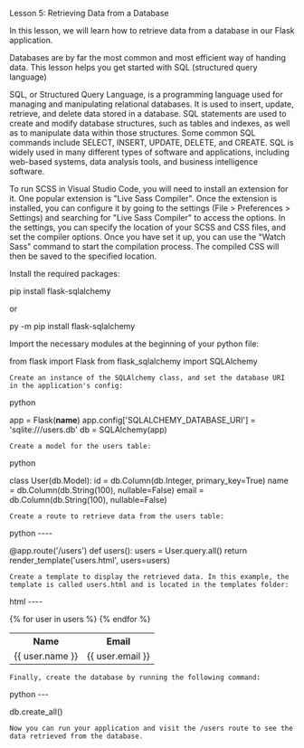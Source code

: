 Lesson 5: Retrieving Data from a Database

In this lesson, we will learn how to retrieve data from a database in our Flask application.

Databases are by far the most common and most efficient way of handing data.
This lesson helps you get started with SQL (structured query language)

SQL, or Structured Query Language, is a programming language used for managing and manipulating relational databases. It is used to insert, update, retrieve, and delete data stored in a database. SQL statements are used to create and modify database structures, such as tables and indexes, as well as to manipulate data within those structures. Some common SQL commands include SELECT, INSERT, UPDATE, DELETE, and CREATE. SQL is widely used in many different types of software and applications, including web-based systems, data analysis tools, and business intelligence software.


To run SCSS in Visual Studio Code, you will need to install an extension for it. One popular extension is "Live Sass Compiler". Once the extension is installed, you can configure it by going to the settings (File > Preferences > Settings) and searching for "Live Sass Compiler" to access the options. In the settings, you can specify the location of your SCSS and CSS files, and set the compiler options. Once you have set it up, you can use the "Watch Sass" command to start the compilation process. The compiled CSS will then be saved to the specified location.




Install the required packages:


pip install flask-sqlalchemy

or 

py -m pip install flask-sqlalchemy

    
Import the necessary modules at the beginning of your python file:


from flask import Flask
from flask_sqlalchemy import SQLAlchemy

    Create an instance of the SQLAlchemy class, and set the database URI in the application's config:

python

app = Flask(__name__)
app.config['SQLALCHEMY_DATABASE_URI'] = 'sqlite:///users.db'
db = SQLAlchemy(app)

    Create a model for the users table:

python

class User(db.Model):
    id = db.Column(db.Integer, primary_key=True)
    name = db.Column(db.String(100), nullable=False)
    email = db.Column(db.String(100), nullable=False)

    Create a route to retrieve data from the users table:

python ----

@app.route('/users')
def users():
    users = User.query.all()
    return render_template('users.html', users=users)

    Create a template to display the retrieved data. In this example, the template is called users.html and is located in the templates folder:

html ----

<table>
  <tr>
    <th>Name</th>
    <th>Email</th>
  </tr>
  {% for user in users %}
  <tr>
    <td>{{ user.name }}</td>
    <td>{{ user.email }}</td>
  </tr>
  {% endfor %}
</table>

    Finally, create the database by running the following command:

python ---

db.create_all()

    Now you can run your application and visit the /users route to see the data retrieved from the database.